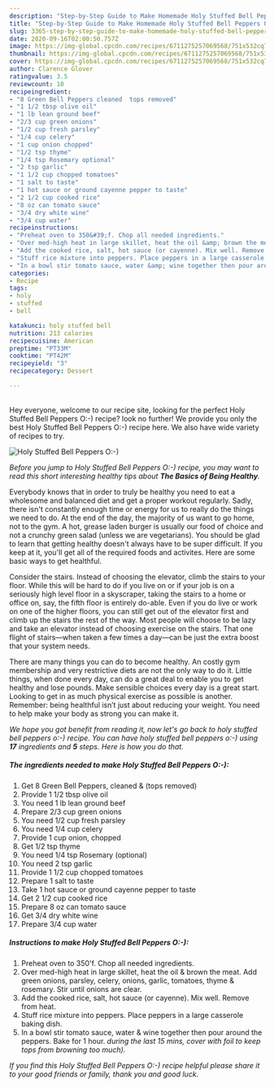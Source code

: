 ```yaml
---
description: "Step-by-Step Guide to Make Homemade Holy Stuffed Bell Peppers O:-)"
title: "Step-by-Step Guide to Make Homemade Holy Stuffed Bell Peppers O:-)"
slug: 3365-step-by-step-guide-to-make-homemade-holy-stuffed-bell-peppers-o
date: 2020-09-16T02:00:50.757Z
image: https://img-global.cpcdn.com/recipes/6711275257069568/751x532cq70/holy-stuffed-bell-peppers-o-recipe-main-photo.jpg
thumbnail: https://img-global.cpcdn.com/recipes/6711275257069568/751x532cq70/holy-stuffed-bell-peppers-o-recipe-main-photo.jpg
cover: https://img-global.cpcdn.com/recipes/6711275257069568/751x532cq70/holy-stuffed-bell-peppers-o-recipe-main-photo.jpg
author: Clarence Glover
ratingvalue: 3.5
reviewcount: 10
recipeingredient:
- "8 Green Bell Peppers cleaned  tops removed"
- "1 1/2 tbsp olive oil"
- "1 lb lean ground beef"
- "2/3 cup green onions"
- "1/2 cup fresh parsley"
- "1/4 cup celery"
- "1 cup onion chopped"
- "1/2 tsp thyme"
- "1/4 tsp Rosemary optional"
- "2 tsp garlic"
- "1 1/2 cup chopped tomatoes"
- "1 salt to taste"
- "1 hot sauce or ground cayenne pepper to taste"
- "2 1/2 cup cooked rice"
- "8 oz can tomato sauce"
- "3/4 dry white wine"
- "3/4 cup water"
recipeinstructions:
- "Preheat oven to 350&#39;f. Chop all needed ingredients."
- "Over med-high heat in large skillet, heat the oil &amp; brown the meat. Add green onions, parsley, celery, onions, garlic, tomatoes, thyme &amp; rosemary. Stir until onions are clear."
- "Add the cooked rice, salt, hot sauce (or cayenne). Mix well. Remove from heat."
- "Stuff rice mixture into peppers. Place peppers in a large casserole baking dish."
- "In a bowl stir tomato sauce, water &amp; wine together then pour around the peppers. Bake for 1 hour. *during the last 15 mins, cover with foil to keep tops from browning too much).*"
categories:
- Recipe
tags:
- holy
- stuffed
- bell

katakunci: holy stuffed bell 
nutrition: 213 calories
recipecuisine: American
preptime: "PT33M"
cooktime: "PT42M"
recipeyield: "3"
recipecategory: Dessert

---
```

<br>
Hey everyone, welcome to our recipe site, looking for the perfect Holy Stuffed Bell Peppers O:-) recipe? look no further! We provide you only the best Holy Stuffed Bell Peppers O:-) recipe here. We also have wide variety of recipes to try.
<br>


![Holy Stuffed Bell Peppers O:-)](https://img-global.cpcdn.com/recipes/6711275257069568/751x532cq70/holy-stuffed-bell-peppers-o-recipe-main-photo.jpg)

<i>Before you jump to Holy Stuffed Bell Peppers O:-) recipe, you may want to read this short interesting healthy tips about <strong>The Basics of Being Healthy</strong>.</i>

Everybody knows that in order to truly be healthy you need to eat a wholesome and balanced diet and get a proper workout regularly. Sadly, there isn't constantly enough time or energy for us to really do the things we need to do. At the end of the day, the majority of us want to go home, not to the gym. A hot, grease laden burger is usually our food of choice and not a crunchy green salad (unless we are vegetarians). You should be glad to learn that getting healthy doesn't always have to be super difficult. If you keep at it, you'll get all of the required foods and activites. Here are some basic ways to get healthful.

Consider the stairs. Instead of choosing the elevator, climb the stairs to your floor. While this will be hard to do if you live on or if your job is on a seriously high level floor in a skyscraper, taking the stairs to a home or office on, say, the fifth floor is entirely do-able. Even if you do live or work on one of the higher floors, you can still get out of the elevator first and climb up the stairs the rest of the way. Most people will choose to be lazy and take an elevator instead of choosing exercise on the stairs. That one flight of stairs—when taken a few times a day—can be just the extra boost that your system needs. 

There are many things you can do to become healthy. An costly gym membership and very restrictive diets are not the only way to do it. Little things, when done every day, can do a great deal to enable you to get healthy and lose pounds. Make sensible choices every day is a great start. Looking to get in as much physical exercise as possible is another. Remember: being healthful isn’t just about reducing your weight. You need to help make your body as strong you can make it. 


<i>We hope you got benefit from reading it, now let's go back to holy stuffed bell peppers o:-) recipe. You can have holy stuffed bell peppers o:-) using <strong>17</strong> ingredients and <strong>5</strong> steps. Here is how you do that.
</i>

##### The ingredients needed to make Holy Stuffed Bell Peppers O:-):

1. Get 8 Green Bell Peppers, cleaned &amp; (tops removed)
1. Provide 1 1/2 tbsp olive oil
1. You need 1 lb lean ground beef
1. Prepare 2/3 cup green onions
1. You need 1/2 cup fresh parsley
1. You need 1/4 cup celery
1. Provide 1 cup onion, chopped
1. Get 1/2 tsp thyme
1. You need 1/4 tsp Rosemary (optional)
1. You need 2 tsp garlic
1. Provide 1 1/2 cup chopped tomatoes
1. Prepare 1 salt to taste
1. Take 1 hot sauce or ground cayenne pepper to taste
1. Get 2 1/2 cup cooked rice
1. Prepare 8 oz can tomato sauce
1. Get 3/4 dry white wine
1. Prepare 3/4 cup water


##### Instructions to make Holy Stuffed Bell Peppers O:-):

1. Preheat oven to 350&#39;f. Chop all needed ingredients.
1. Over med-high heat in large skillet, heat the oil &amp; brown the meat. Add green onions, parsley, celery, onions, garlic, tomatoes, thyme &amp; rosemary. Stir until onions are clear.
1. Add the cooked rice, salt, hot sauce (or cayenne). Mix well. Remove from heat.
1. Stuff rice mixture into peppers. Place peppers in a large casserole baking dish.
1. In a bowl stir tomato sauce, water &amp; wine together then pour around the peppers. Bake for 1 hour. *during the last 15 mins, cover with foil to keep tops from browning too much).*


<i>If you find this Holy Stuffed Bell Peppers O:-) recipe helpful please share it to your good friends or family, thank you and good luck.</i>
